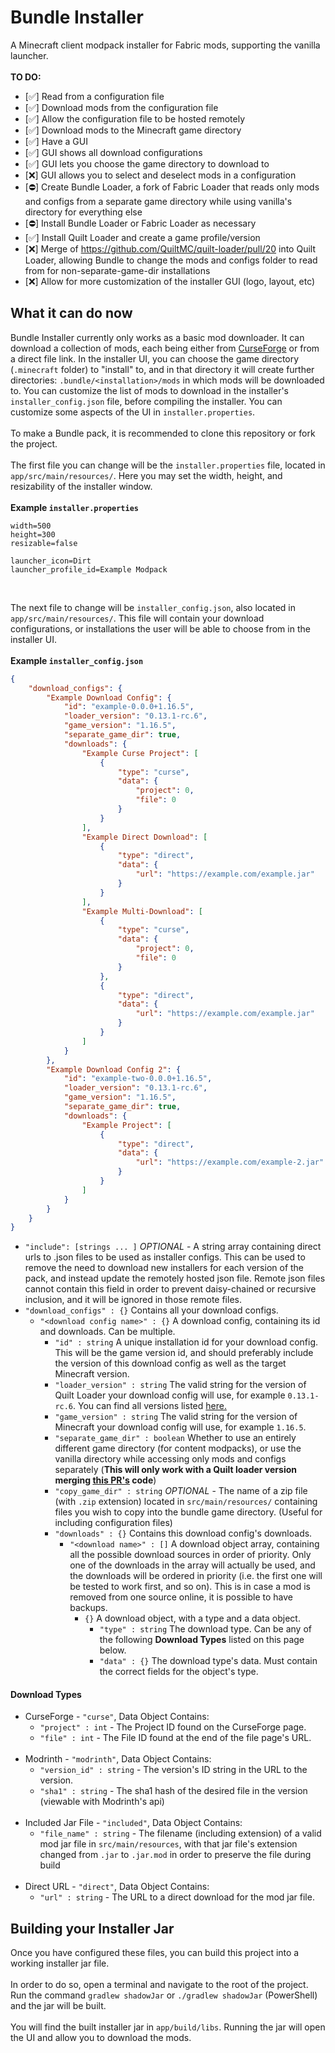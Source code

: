# Bundle Installer
A Minecraft client modpack installer for Fabric mods, supporting the vanilla launcher. <br/>
<br/>
**TO DO:**
- [✅] Read from a configuration file
- [✅] Download mods from the configuration file
- [✅] Allow the configuration file to be hosted remotely
- [✅] Download mods to the Minecraft game directory
- [✅] Have a GUI
- [✅] GUI shows all download configurations
- [✅] GUI lets you choose the game directory to download to
- [❌] GUI allows you to select and deselect mods in a configuration
- [⛔] Create Bundle Loader, a fork of Fabric Loader that reads only mods and configs from a separate game directory while using vanilla's directory for everything else
- [⛔] Install Bundle Loader or Fabric Loader as necessary
- [✅] Install Quilt Loader and create a game profile/version
- [❌] Merge of https://github.com/QuiltMC/quilt-loader/pull/20 into Quilt Loader, allowing Bundle to change the mods and configs folder to read from for non-separate-game-dir installations
- [❌] Allow for more customization of the installer GUI (logo, layout, etc)

## What it can do now
Bundle Installer currently only works as a basic mod downloader. It can download a collection of mods, each being either from [CurseForge](https://www.curseforge.com/) or from a direct file link. In the installer UI, you can choose the game directory (`.minecraft` folder) to "install" to, and in that directory it will create further directories: `.bundle/<installation>/mods` in which mods will be downloaded to. You can customize the list of mods to download in the installer's `installer_config.json` file, before compiling the installer. You can customize some aspects of the UI in `installer.properties`. <br/>
<br/>
To make a Bundle pack, it is recommended to clone this repository or fork the project. <br/>
<br/>
The first file you can change will be the `installer.properties` file, located in `app/src/main/resources/`. Here you may set the width, height, and resizability of the installer window. <br/>
<br/>
**Example `installer.properties`**
```properties
width=500
height=300
resizable=false

launcher_icon=Dirt
launcher_profile_id=Example Modpack
```
<br/>

The next file to change will be `installer_config.json`, also located in `app/src/main/resources/`. This file will contain your download configurations, or installations the user will be able to choose from in the installer UI. <br/>
<br/>
**Example `installer_config.json`**
```json
{
    "download_configs": {
        "Example Download Config": {
            "id": "example-0.0.0+1.16.5",
            "loader_version": "0.13.1-rc.6",
            "game_version": "1.16.5",
            "separate_game_dir": true,
            "downloads": {
                "Example Curse Project": [
                    {
                        "type": "curse",
                        "data": {
                            "project": 0,
                            "file": 0
                        }
                    }
                ],
                "Example Direct Download": [
                    {
                        "type": "direct",
                        "data": {
                            "url": "https://example.com/example.jar"
                        }
                    }
                ],
                "Example Multi-Download": [
                    {
                        "type": "curse",
                        "data": {
                            "project": 0,
                            "file": 0
                        }
                    },
                    {
                        "type": "direct",
                        "data": {
                            "url": "https://example.com/example.jar"
                        }
                    }
                ]
            }
        },
        "Example Download Config 2": {
            "id": "example-two-0.0.0+1.16.5",
            "loader_version": "0.13.1-rc.6",
            "game_version": "1.16.5",
            "separate_game_dir": true,
            "downloads": {
                "Example Project": [
                    {
                        "type": "direct",
                        "data": {
                            "url": "https://example.com/example-2.jar"
                        } 
                    }
                ]
            }
        }
    }
}
```
- `"include": [strings ... ]` _OPTIONAL_ - A string array containing direct urls to .json files to be used as installer configs. This can be used to remove the need to download new installers for each version of the pack, and instead update the remotely hosted json file. Remote json files cannot contain this field in order to prevent daisy-chained or recursive inclusion, and it will be ignored in those remote files.
- `"download_configs" : {}` Contains all your download configs.
    - `"<download config name>" : {}` A download config, containing its id and downloads. Can be multiple.
       - `"id" : string` A unique installation id for your download config. This will be the game version id, and should preferably include the version of this download config as well as the target Minecraft version. <br/>
       - `"loader_version" : string` The valid string for the version of Quilt Loader your download config will use, for example `0.13.1-rc.6`. You can find all versions listed [here.](https://meta.quiltmc.org/v3/versions/loader) <br/>
       - `"game_version" : string` The valid string for the version of Minecraft your download config will use, for example `1.16.5`. <br/>
       - `"separate_game_dir" : boolean` Whether to use an entirely different game directory (for content modpacks), or use the vanilla directory while accessing only mods and configs separately (**This will only work with a Quilt loader version merging [this PR's](https://github.com/QuiltMC/quilt-loader/pull/20) code**) <br/>
       - `"copy_game_dir" : string` _OPTIONAL_ - The name of a zip file (with `.zip` extension) located in `src/main/resources/` containing files you wish to copy into the bundle game directory. (Useful for including configuration files) <br/>
       - `"downloads" : {}` Contains this download config's downloads. <br/>
           - `"<download name>" : []` A download object array, containing all the possible download sources in order of priority. Only one of the downloads in the array will actually be used, and the downloads will be ordered in priority (i.e. the first one will be tested to work first, and so on). This is in case a mod is removed from one source online, it is possible to have backups.
               - `{}` A download object, with a type and a data object.
                   - `"type" : string` The download type. Can be any of the following **Download Types** listed on this page below.
                   - `"data" : {}` The download type's data. Must contain the correct fields for the object's type.
                   
#### Download Types
- CurseForge - `"curse"`, Data Object Contains:
    - `"project" : int` - The Project ID found on the CurseForge page.
    - `"file" : int` - The File ID found at the end of the file page's URL.
<br/><br/>
- Modrinth - `"modrinth"`, Data Object Contains:
    - `"version_id" : string` - The version's ID string in the URL to the version.
    - `"sha1" : string` - The sha1 hash of the desired file in the version (viewable with Modrinth's api)
<br/><br/>
- Included Jar File - `"included"`, Data Object Contains:
    - `"file_name" : string` - The filename (including extension) of a valid mod jar file in `src/main/resources`, with that jar file's extension changed from `.jar` to `.jar.mod` in order to preserve the file during build
<br/><br/>
- Direct URL - `"direct"`, Data Object Contains:
    - `"url" : string` - The URL to a direct download for the mod jar file.
    
    
## Building your Installer Jar

Once you have configured these files, you can build this project into a working installer jar file. <br/>
<br/>
In order to do so, open a terminal and navigate to the root of the project. Run the command `gradlew shadowJar` or `./gradlew shadowJar` (PowerShell) and the jar will be built. <br/>
<br/>
You will find the built installer jar in `app/build/libs`. Running the jar will open the UI and allow you to download the mods.
                

 